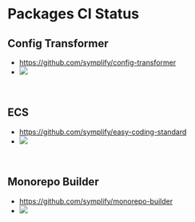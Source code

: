 # Packages CI Status

## Config Transformer

* https://github.com/symplify/config-transformer
* ![](https://github.com/symplify/config-transformer/actions/workflows/bare_run.yaml/badge.svg)

<br>

## ECS

* https://github.com/symplify/easy-coding-standard
* ![](https://github.com/symplify/easy-coding-standard/actions/workflows/bare_run.yaml/badge.svg)

<br>

## Monorepo Builder

* https://github.com/symplify/monorepo-builder
* ![](https://github.com/symplify/monorepo-builder/actions/workflows/bare_run.yaml/badge.svg)
